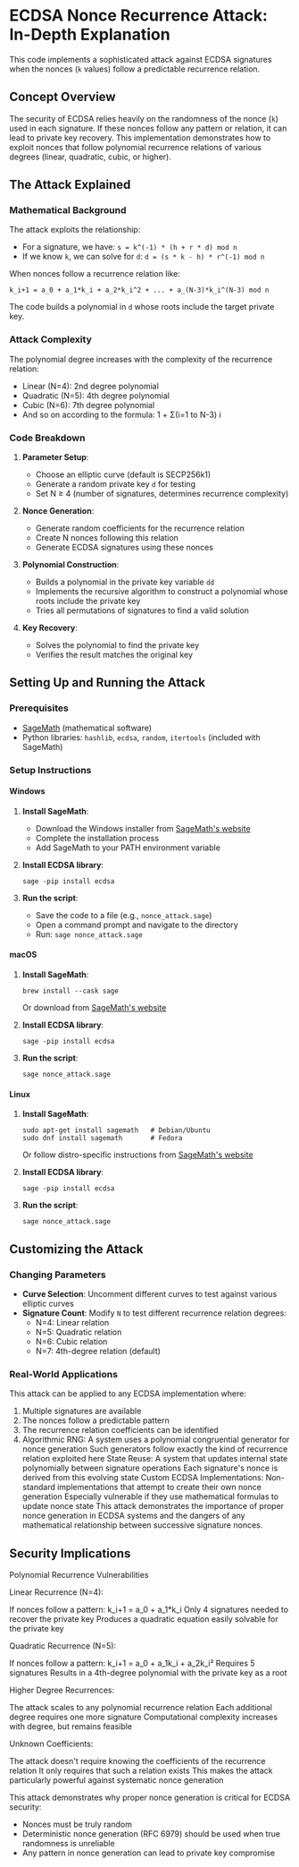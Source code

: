 # ECDSA Nonce Recurrence Attack: In-Depth Explanation

This code implements a sophisticated attack against ECDSA signatures when the nonces (`k` values) follow a predictable recurrence relation.

## Concept Overview

The security of ECDSA relies heavily on the randomness of the nonce (`k`) used in each signature. If these nonces follow any pattern or relation, it can lead to private key recovery. This implementation demonstrates how to exploit nonces that follow polynomial recurrence relations of various degrees (linear, quadratic, cubic, or higher).

## The Attack Explained

### Mathematical Background

The attack exploits the relationship:
- For a signature, we have: `s = k^(-1) * (h + r * d) mod n`
- If we know `k`, we can solve for `d`: `d = (s * k - h) * r^(-1) mod n`

When nonces follow a recurrence relation like:
```
k_i+1 = a_0 + a_1*k_i + a_2*k_i^2 + ... + a_(N-3)*k_i^(N-3) mod n
```

The code builds a polynomial in `d` whose roots include the target private key.

### Attack Complexity

The polynomial degree increases with the complexity of the recurrence relation:
- Linear (N=4): 2nd degree polynomial
- Quadratic (N=5): 4th degree polynomial 
- Cubic (N=6): 7th degree polynomial
- And so on according to the formula: 1 + Σ(i=1 to N-3) i

### Code Breakdown

1. **Parameter Setup**:
   - Choose an elliptic curve (default is SECP256k1)
   - Generate a random private key `d` for testing
   - Set N ≥ 4 (number of signatures, determines recurrence complexity)

2. **Nonce Generation**:
   - Generate random coefficients for the recurrence relation
   - Create N nonces following this relation
   - Generate ECDSA signatures using these nonces

3. **Polynomial Construction**:
   - Builds a polynomial in the private key variable `dd`
   - Implements the recursive algorithm to construct a polynomial whose roots include the private key
   - Tries all permutations of signatures to find a valid solution

4. **Key Recovery**:
   - Solves the polynomial to find the private key
   - Verifies the result matches the original key

## Setting Up and Running the Attack

### Prerequisites

- [SageMath](https://www.sagemath.org/) (mathematical software)
- Python libraries: `hashlib`, `ecdsa`, `random`, `itertools` (included with SageMath)

### Setup Instructions

#### Windows

1. **Install SageMath**:
   - Download the Windows installer from [SageMath's website](https://www.sagemath.org/download-windows.html)
   - Complete the installation process
   - Add SageMath to your PATH environment variable

2. **Install ECDSA library**:
   ```
   sage -pip install ecdsa
   ```

3. **Run the script**:
   - Save the code to a file (e.g., `nonce_attack.sage`)
   - Open a command prompt and navigate to the directory
   - Run: `sage nonce_attack.sage`

#### macOS

1. **Install SageMath**:
   ```
   brew install --cask sage
   ```
   Or download from [SageMath's website](https://www.sagemath.org/download-mac.html)

2. **Install ECDSA library**:
   ```
   sage -pip install ecdsa
   ```

3. **Run the script**:
   ```
   sage nonce_attack.sage
   ```

#### Linux

1. **Install SageMath**:
   ```
   sudo apt-get install sagemath   # Debian/Ubuntu
   sudo dnf install sagemath       # Fedora
   ```
   Or follow distro-specific instructions from [SageMath's website](https://www.sagemath.org/download-linux.html)

2. **Install ECDSA library**:
   ```
   sage -pip install ecdsa
   ```

3. **Run the script**:
   ```
   sage nonce_attack.sage
   ```

## Customizing the Attack

### Changing Parameters

- **Curve Selection**: Uncomment different curves to test against various elliptic curves
- **Signature Count**: Modify `N` to test different recurrence relation degrees:
  - N=4: Linear relation
  - N=5: Quadratic relation
  - N=6: Cubic relation
  - N=7: 4th-degree relation (default)

### Real-World Applications

This attack can be applied to any ECDSA implementation where:
1. Multiple signatures are available
2. The nonces follow a predictable pattern
3. The recurrence relation coefficients can be identified
4. Algorithmic RNG:
A system uses a polynomial congruential generator for nonce generation
Such generators follow exactly the kind of recurrence relation exploited here
State Reuse:
A system that updates internal state polynomially between signature operations
Each signature's nonce is derived from this evolving state
Custom ECDSA Implementations:
Non-standard implementations that attempt to create their own nonce generation
Especially vulnerable if they use mathematical formulas to update nonce state
This attack demonstrates the importance of proper nonce generation in ECDSA systems and the dangers of any mathematical relationship between successive signature nonces.

## Security Implications

Polynomial Recurrence Vulnerabilities

Linear Recurrence (N=4):

If nonces follow a pattern: k_i+1 = a_0 + a_1*k_i
Only 4 signatures needed to recover the private key
Produces a quadratic equation easily solvable for the private key


Quadratic Recurrence (N=5):

If nonces follow a pattern: k_i+1 = a_0 + a_1k_i + a_2k_i²
Requires 5 signatures
Results in a 4th-degree polynomial with the private key as a root


Higher Degree Recurrences:

The attack scales to any polynomial recurrence relation
Each additional degree requires one more signature
Computational complexity increases with degree, but remains feasible


Unknown Coefficients:

The attack doesn't require knowing the coefficients of the recurrence relation
It only requires that such a relation exists
This makes the attack particularly powerful against systematic nonce generation

This attack demonstrates why proper nonce generation is critical for ECDSA security:
- Nonces must be truly random
- Deterministic nonce generation (RFC 6979) should be used when true randomness is unreliable
- Any pattern in nonce generation can lead to private key compromise
